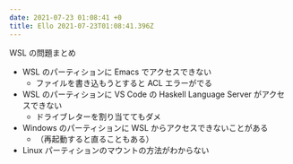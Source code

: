 ```yaml
---
date: 2021-07-23 01:08:41 +0
title: Ello 2021-07-23T01:08:41.396Z
---
```

WSL の問題まとめ

- WSL のパーティションに Emacs でアクセスできない
  - ファイルを書き込もうとすると ACL エラーがでる
- WSL のパーティションに VS Code の Haskell Language Server がアクセスできない
  - ドライブレターを割り当ててもダメ
- Windows のパーティションに WSL からアクセスできないことがある
  - （再起動すると直ることもある）
- Linux パーティションのマウントの方法がわからない

